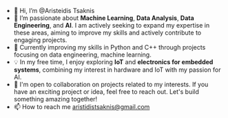 - 👋 Hi, I’m @Aristeidis Tsaknis
- 👀 I’m passionate about **Machine Learning**, **Data Analysis**, **Data Engineering**, and **AI**. I am actively seeking to expand my expertise in these areas, aiming to improve my skills and actively contribute to engaging projects.
- 🌱 Currently improving my skills in Python and C++ through projects focusing on data engineering, machine learning.
- 💡 In my free time, I enjoy exploring **IoT** and **electronics for embedded systems**, combining my interest in hardware and IoT with my passion for AI.
- 💞️ I'm open to collaboration on projects related to my interests. If you have an exciting project or idea, feel free to reach out. Let's build something amazing together!
- 📫 How to reach me aristidistsaknis@gmail.com
